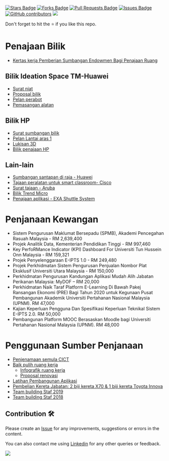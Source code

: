 <a href="https://github.com/drshahizan/research-material/stargazers"><img src="https://img.shields.io/github/stars/drshahizan/research-material" alt="Stars Badge"/></a>
<a href="https://github.com/drshahizan/research-material/network/members"><img src="https://img.shields.io/github/forks/drshahizan/research-material" alt="Forks Badge"/></a>
<a href="https://github.com/drshahizan/research-material/pulls"><img src="https://img.shields.io/github/issues-pr/drshahizan/research-material" alt="Pull Requests Badge"/></a>
<a href="https://github.com/drshahizan/research-material/issues"><img src="https://img.shields.io/github/issues/drshahizan/research-material" alt="Issues Badge"/></a>
<a href="https://github.com/drshahizan/research-material/graphs/contributors"><img alt="GitHub contributors" src="https://img.shields.io/github/contributors/drshahizan/research-material?color=2b9348"></a>
![](https://visitor-badge.glitch.me/badge?page_id=drshahizan/research-material)

Don't forget to hit the :star: if you like this repo.

# Penajaan Bilik
- [Kertas kerja Pemberian Sumbangan Endowmen Bagi Penajaan Ruang](./Kertas%20Kerja%20Pemberian%20Sumbangan%20Endowmen%20Bagi%20Penajaan%20Ruang.pdf)
 
## Bilik Ideation Space TM-Huawei
- [Surat niat](./surat%20niat%20TM.pdf)
- [Proposal bilik](./IdeationSpace_UTM.pdf)
- [Pelan perabot](./3d%20drawing.pdf)
- [Pemasangan alatan](./Bilik%20Penajaan%20TM.pdf)

## Bilik HP
- [Surat sumbangan bilik](./Surat%20Sumbangan%20UTM.pdf)
- [Pelan Lantai aras 1](./new%20plan.pdf)
- [Lukisan 3D](./HP%20%40%20JB_R1B.pdf)
- [Bilik penajaan HP](./Bilik%20Penajaan%20HP.pdf)

## Lain-lain
- [Sumbangan santapan di raja - Huawei](./SUMBANGAN%20UNTUK%20MAJLIS%20SANTAPAN%20DIRAJA.pdf)
- [Tajaan peralatan untuk smart classroom- Cisco](Smart%20Classroom-UTM-Cisco.pdf)
- [Surat tajaan - Aruba](./sponsor.pdf)
- [Bilik Trend Micro](./Bilik%20Trend%20Micro.pdf)
- [Penajaan aplikasi - EXA Shuttle System](./Estimate_UTM_20180424_01_2018-05-24.pdf)

# Penjanaan Kewangan
- Sistem Pengurusan Maklumat Bersepadu (SPMB), Akademi Pencegahan Rasuah Malaysia - RM 2,639,400
- Projek Analitik Data, Kementerian Pendidikan Tinggi - RM 997,460	
- Key PerfoRMance Indicator (KPI) Dashboard  For Universiti Tun Hussein Onn Malaysia - RM 159,321
- Projek Penyelenggaraan E-IPTS 1.0 - RM 249,480
- Projek Perkhidmatan Sistem Pengurusan Penjualan Nombor Plat Eksklusif Universiti Utara Malaysia - RM 150,000
- Perkhidmatan Pengurusan Kandungan Aplikasi Mudah Alih Jabatan Perikanan Malaysia: MyDOF – RM 20,000
- Perkhidmatan Naik Taraf Platform E-Learning Di Bawah Pakej Ransangan Ekonomi (PRE) Bagi Tahun 2020 untuk Kegunaan Pusat Pembangunan Akademik Universiti Pertahanan Nasional Malaysia (UPNM). RM 47,000
- Kajian Keperluan Pengguna Dan Spesifikasi Keperluan Teknikal Sistem E-IPTS 2.0. RM 50,000
- Pembangunan Platform MOOC Berasaskan Moodle bagi Universiti Pertahanan Nasional Malaysia (UPNM). RM 48,000

# Penggunaan Sumber Penjanaan
- [Penjenamaan semula CICT](./KERTAS%20KERJA%20CADANGAN%20PENJENAMAAN%20SEMULA%20NAMA%20CICT.pdf)
- [Baik pulih ruang kerja](./Kertas%20Kerja%20Ruang%20Terbuka%20UTMDigital.pdf)
  - [Infografik ruang kerja](./Inforgraphic%20DDA%202020.pdf)
  - [Proposal renovasi](./RENOVATION%20PROPOSAL%20CICT%20UTM.pdf)
- [Latihan Pembangunan Aplikasi](./UTMSmart%20Slide%20Completed.pptx)
- [Pembelian Kereta Jabatan: 2 biji kereta X70 & 1 biji kereta Toyota Innova](./Kereta%20X70.jpeg)
- [Team building Staf 2019](https://people.utm.my/harliza/2019/12/30/team-building-2019/)
- [Team building Staf 2018](https://people.utm.my/njannah/2018/team-building-cict-2018)

## Contribution 🛠️
Please create an [Issue](https://github.com/drshahizan/research-material/issues) for any improvements, suggestions or errors in the content.

You can also contact me using [Linkedin](https://www.linkedin.com/in/drshahizan/) for any other queries or feedback.

![](https://visitor-badge.glitch.me/badge?page_id=drshahizan)
